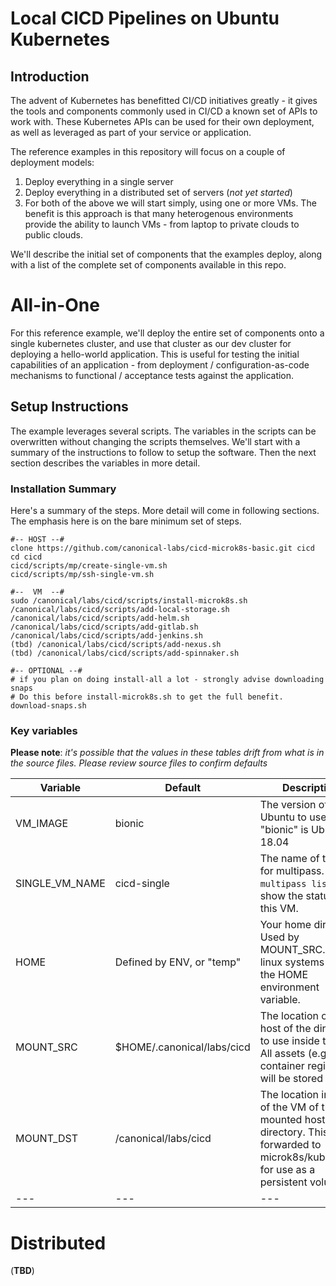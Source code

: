 # Local CICD Pipelines on Ubuntu Kubernetes

## Introduction

The advent of Kubernetes has benefitted CI/CD initiatives greatly - it gives the tools and components commonly used in CI/CD a known set of APIs to work with. These Kubernetes APIs can be used for their own deployment, as well as leveraged as part of your service or application.

The reference examples in this repository will focus on a couple of deployment models:

1. Deploy everything in a single server
2. Deploy everything in a distributed set of servers (_not yet started_)
3. For both of the above we will start simply, using one or more VMs. The benefit is this approach is that many heterogenous environments provide the ability to launch VMs - from laptop to private clouds to public clouds.

We'll describe the initial set of components that the examples deploy, along with a list of the complete set of components available in this repo.

# All-in-One

For this reference example, we'll deploy the entire set of components onto a single kubernetes cluster, and use that cluster as our dev cluster for deploying a hello-world application.  This is useful for testing the initial capabilities of an application - from deployment / configuration-as-code mechanisms to functional / acceptance tests against the application.

## Setup Instructions

The example leverages several scripts. The variables in the scripts can be overwritten without changing the scripts themselves. We'll start with a summary of the instructions to follow to setup the software. Then the next section describes the variables in more detail.

### Installation Summary

Here's a summary of the steps. More detail will come in following sections. The emphasis here is on the bare minimum set of steps.

```
#-- HOST --#
clone https://github.com/canonical-labs/cicd-microk8s-basic.git cicd
cd cicd
cicd/scripts/mp/create-single-vm.sh
cicd/scripts/mp/ssh-single-vm.sh

#--  VM  --#
sudo /canonical/labs/cicd/scripts/install-microk8s.sh
/canonical/labs/cicd/scripts/add-local-storage.sh
/canonical/labs/cicd/scripts/add-helm.sh
/canonical/labs/cicd/scripts/add-gitlab.sh
/canonical/labs/cicd/scripts/add-jenkins.sh
(tbd) /canonical/labs/cicd/scripts/add-nexus.sh
(tbd) /canonical/labs/cicd/scripts/add-spinnaker.sh

#-- OPTIONAL --#
# if you plan on doing install-all a lot - strongly advise downloading snaps
# Do this before install-microk8s.sh to get the full benefit.
download-snaps.sh

```


### Key variables

**Please note**: *it's possible that the values in these tables drift from what is in the source files. Please review source files to confirm defaults*

| Variable | Default | Description | File |
|---|---|---|---|
| VM_IMAGE | bionic | The version of Ubuntu to use. "bionic" is Ubuntu 18.04 | scripts/mp/common.sh |
|  SINGLE_VM_NAME | cicd-single  | The name of the vm for multipass. ```multipass list``` will show the status of this VM. | scripts/mp/common.sh |
| HOME | Defined by ENV, or "temp" | Your home directory. Used by MOUNT_SRC. Most linux systems define the HOME environment variable. | scripts/mp/common.sh |
| MOUNT_SRC | $HOME/.canonical/labs/cicd | The location on the host of the directory to use inside the VM. All assets (e.g. container registry) will be stored here. | scripts/mp/common.sh |
| MOUNT_DST | /canonical/labs/cicd  | The location inside of the VM of the mounted host directory. This will be forwarded to microk8s/kubernetes for use as a persistent volume. | scripts/mp/common.sh |
| ---  | ---  | --- | --- |


# Distributed

(__TBD__)
